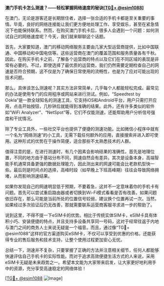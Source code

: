 **澳门手机卡怎么测速？——轻松掌握网络速度的秘诀[[TG💪+ @esim1088](https://t.me/s/esim1088)]**

在澳门，无论是游客还是长期居住者，选择一张合适的手机卡都是至关重要的事情。毕竟，良好的网络连接能让我们更方便地处理工作、享受娱乐，甚至在紧急情况下也能保持联系。然而，在购买澳门手机卡后，很多人会遇到一个问题：如何测试自己的网络速度呢？今天，我们就来聊聊这个话题。

首先，大家要知道，澳门的移动网络服务主要由几家大型运营商提供，比如中国联通、中国移动和中国电信等。这些运营商在澳门的覆盖范围和服务质量各有千秋。因此，在购买手机卡之前，了解各个运营商的特点以及它们在不同区域的表现是非常有必要的。不过，即使选择了最优质的运营商，我们仍然需要定期检查自己的网速是否符合预期，这不仅是为了确保日常使用的流畅性，也是为了应对可能出现的技术问题。

那么，具体该怎么测速呢？其实方法非常简单，几乎每个人都能轻松完成。最常见的办法是使用专门的应用程序或网站来进行测试。例如，“Speedtest by Ookla”是一款全球知名的测速工具，它支持iOS和Android平台，用户只需打开应用，点击开始按钮，几秒钟后就能得到准确的结果。此外，还有许多类似的软件如“WiFi Analyzer”、“NetSpot”等，它们不仅能测速，还能帮助用户分析信号强度和干扰情况。

除了专业工具外，一些社交平台也提供了便捷的测速功能。比如微信小程序中就有一个名为“网络测速”的小工具，无需下载任何额外的应用，直接搜索并进入即可使用。这种形式的优势在于操作简便，适合那些不太熟悉技术的人群。

值得注意的是，在进行测速时，有几个因素会影响结果的准确性。首先是地理位置，不同的地方由于基站分布不同，网速自然会有差异。其次是设备本身，高端智能手机通常具备更强的数据处理能力，因此测出来的网速可能会比老款机型快一些。最后则是时间点的选择，高峰时段（如早晚上下班高峰期）往往会导致网络拥堵，从而影响测速结果。

如果你发现自己的网速明显低于预期，不要着急，这并不一定意味着你的手机卡有问题。首先可以尝试重启路由器或者切换到Wi-Fi模式看看是否有改善。如果问题依旧存在，那么可能是当前所处的位置信号较弱，建议换个位置再试一次。当然，如果经过多次验证后仍无改善，那就需要联系运营商客服寻求进一步的帮助了。

说到这里，不得不提一下eSIM卡的优势。相比于传统实体SIM卡，eSIM卡具有体积小巧、安装便捷的特点，并且支持多设备共享同一号码，这对于经常往返于内地与澳门之间的商务人士来说无疑是一个福音。而且，通过像“TG💪+ @esim1088”这样的官方渠道购买eSIM卡，不仅可以享受到优惠的价格，还能获得专业的售后服务和技术支持，让整个使用过程更加安心无忧。

总结一下，测速并不复杂，只要掌握了正确的方法并注意相关细节，任何人都能够快速评估自己手机卡的实际性能。而对于追求高效便捷生活方式的人来说，采用eSIM卡无疑是未来趋势之一。希望本文能为大家带来启发，让大家更好地利用手中的资源，充分享受高速稳定的网络体验！

[[TG💪+ @esim1088](https://t.me/s/esim1088) ![Image](https://i.postimg.cc/4NQfJmqS/Snipaste-2025-05-13-00-14-12.png)]